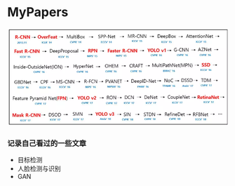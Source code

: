 # MyPapers

![收藏的一个paper阅读顺序](https://github.com/PLLLLLLL/MyPapers/blob/master/papers.PNG)

### 记录自己看过的一些文章
- 目标检测
- 人脸检测与识别
- GAN
